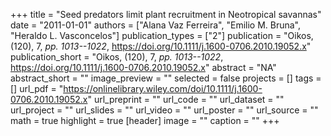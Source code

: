 +++
title = "Seed predators limit plant recruitment in Neotropical savannas"
date = "2011-01-01"
authors = ["Alana Vaz Ferreira", "Emilio M. Bruna", "Heraldo L. Vasconcelos"]
publication_types = ["2"]
publication = "Oikos, (120), 7, _pp. 1013--1022_, https://doi.org/10.1111/j.1600-0706.2010.19052.x"
publication_short = "Oikos, (120), 7, _pp. 1013--1022_, https://doi.org/10.1111/j.1600-0706.2010.19052.x"
abstract = "NA"
abstract_short = ""
image_preview = ""
selected = false
projects = []
tags = []
url_pdf = "https://onlinelibrary.wiley.com/doi/10.1111/j.1600-0706.2010.19052.x"
url_preprint = ""
url_code = ""
url_dataset = ""
url_project = ""
url_slides = ""
url_video = ""
url_poster = ""
url_source = ""
math = true
highlight = true
[header]
image = ""
caption = ""
+++
